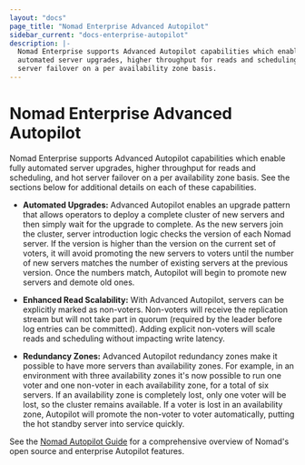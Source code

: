 ```yaml
---
layout: "docs"
page_title: "Nomad Enterprise Advanced Autopilot"
sidebar_current: "docs-enterprise-autopilot"
description: |-
  Nomad Enterprise supports Advanced Autopilot capabilities which enable fully 
  automated server upgrades, higher throughput for reads and scheduling, and hot 
  server failover on a per availability zone basis.
---
```


# Nomad Enterprise Advanced Autopilot

Nomad Enterprise supports Advanced Autopilot capabilities which enable fully
automated server upgrades, higher throughput for reads and scheduling, and hot
server failover on a per availability zone basis. See the sections below for 
additional details on each of these capabilities. 

* **Automated Upgrades:** Advanced Autopilot enables an upgrade pattern that 
allows operators to deploy a complete cluster of new servers and then simply wait 
for the upgrade to complete. As the new servers join the cluster, server 
introduction logic checks the version of each Nomad server. If the version is 
higher than the version on the current set of voters, it will avoid promoting 
the new servers to voters until the number of new servers matches the number of 
existing servers at the previous version. Once the numbers match, Autopilot will 
begin to promote new servers and demote old ones.

* **Enhanced Read Scalability:** With Advanced Autopilot, servers can be 
explicitly marked as non-voters. Non-voters will receive the replication stream 
but will not take part in quorum (required by the leader before log entries can 
be committed). Adding explicit non-voters will scale reads and scheduling without 
impacting write latency.

* **Redundancy Zones:** Advanced Autopilot redundancy zones make it possible to 
have more servers than availability zones. For example, in an environment with 
three availability zones it's now possible to run one voter and one non-voter in 
each availability zone, for a total of six servers. If an availability zone is 
completely lost, only one voter will be lost, so the cluster remains available. 
If a voter is lost in an availability zone, Autopilot will promote the non-voter 
to voter automatically, putting the hot standby server into service quickly.

See the [Nomad Autopilot Guide](/guides/autopilot.html)
for a comprehensive overview of Nomad's open source and enterprise Autopilot features.
